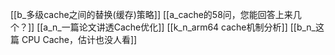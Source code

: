 [[b_多级cache之间的替换(缓存)策略]]
[[a_cache的58问，您能回答上来几个？]]
[[a_n_一篇论文讲透Cache优化]]
[[k_n_arm64 cache机制分析]]
[[b_n_这篇 CPU Cache，估计也没人看]]
